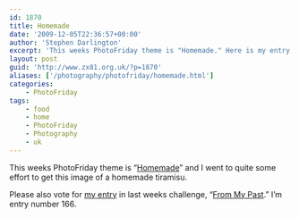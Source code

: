 ```yaml
---
id: 1870
title: Homemade
date: '2009-12-05T22:36:57+00:00'
author: 'Stephen Darlington'
excerpt: 'This weeks PhotoFriday theme is "Homemade." Here is my entry.'
layout: post
guid: 'http://www.zx81.org.uk/?p=1870'
aliases: ['/photography/photofriday/homemade.html']
categories:
    - PhotoFriday
tags:
    - food
    - home
    - PhotoFriday
    - Photography
    - uk
---
```


This weeks PhotoFriday theme is “[Homemade](http://www.photofriday.com/archives/challenge/000935.php)” and I went to quite some effort to get this image of a homemade tiramisu.

Please also vote for [my entry](http://www.zx81.org.uk/photography/photofriday/from-my-past.html) in last weeks challenge, “[From My Past](http://www.photofriday.com/linkviewer.php?id=933).” I’m entry number 166.